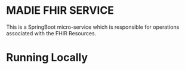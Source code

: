 # MADIE FHIR SERVICE

This is a SpringBoot micro-service which is responsible for operations associated with the FHIR Resources.

# Running Locally


